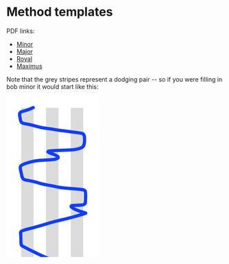 # Method templates

PDF links:

* [Minor](https://github.com/alexhunsley/various-paper-templates/raw/master/Bellringing%20Method%20Templates/Blueline%20Blanks/Minor/Method%20Template%20-%20Minor.pdf)
* [Major](https://github.com/alexhunsley/various-paper-templates/raw/master/Bellringing%20Method%20Templates/Blueline%20Blanks/Major/Method%20Template%20-%20Major.pdf)
* [Royal](https://github.com/alexhunsley/various-paper-templates/raw/master/Bellringing%20Method%20Templates/Blueline%20Blanks/Royal/Method%20Template%20-%20Royal.pdf)
* [Maximus](https://github.com/alexhunsley/various-paper-templates/raw/master/Bellringing%20Method%20Templates/Blueline%20Blanks/Maximus/Method%20Template%20-%20Maximus.pdf)

Note that the grey stripes represent a dodging pair -- so if you were filling in bob minor it would start like this:

![Example of Bob Minor on the Minor template](methodTemplateExample.png)
